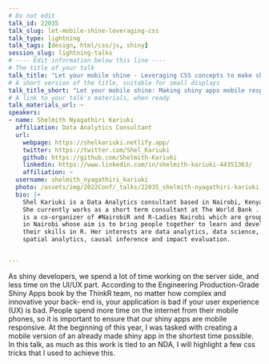 ```yaml
---
# Do not edit
talk_id: 22035
talk_slug: let-mobile-shine-leveraging-css
talk_type: lightning
talk_tags: [design, html/css/js, shiny]
session_slug: lightning-talks
# ---- Edit information below this line ----
# The title of your talk
talk_title: "Let your mobile shine - Leveraging CSS concepts to make shiny apps mobile responsive"
# A short version of the title, suitable for small displays
talk_title_short: "Let your mobile shine: Making shiny apps mobile responsive"
# A link to your talk's materials, when ready
talk_materials_url: ~
speakers:
- name: Shelmith Nyagathiri Kariuki
  affiliation: Data Analytics Consultant
  url:
    webpage: https://shelkariuki.netlify.app/
    twitter: https://twitter.com/Shel_Kariuki
    github: https://github.com/Shelmith-Kariuki
    linkedin: https://www.linkedin.com/in/shelmith-kariuki-44351363/
    affiliation: ~
  username: shelmith_nyagathiri_kariuki
  photo: /assets/img/2022Conf/_talks/22035_shelmith-nyagathiri-kariuki.jpg
  bio: |+
    Shel Kariuki is a Data Analytics consultant based in Nairobi, Kenya.
    She currently works as a short term consultant at The World Bank . She
    is a co-organizer of #NairobiR and R-Ladies Nairobi which are groups
    in Nairobi whose aim is to bring people together to learn and develop
    their skills in R. Her interests are data analytics, data science,
    spatial analytics, causal inference and impact evaluation.


---
```


<!-- ABSTRACT ----
Please write abstract below. You may use simple markdown (links, code style, bold, italics)
-->

As shiny developers, we spend a lot of time working on the server side, and
less time on the UI/UX part. According to the Engineering Production-Grade Shiny
Apps book by the ThinkR team, no matter how complex and innovative your back-
end is, your application is bad if your user experience (UX) is bad. People
spend more time on the internet from their mobile phones, so it is important to
ensure that our shiny apps are mobile responsive. At the beginning of this year,
I was tasked with creating a mobile version of an already made shiny app in the
shortest time possible. In this talk, as much as this work is tied to an NDA, I
will highlight a few css tricks that I used to achieve this.
